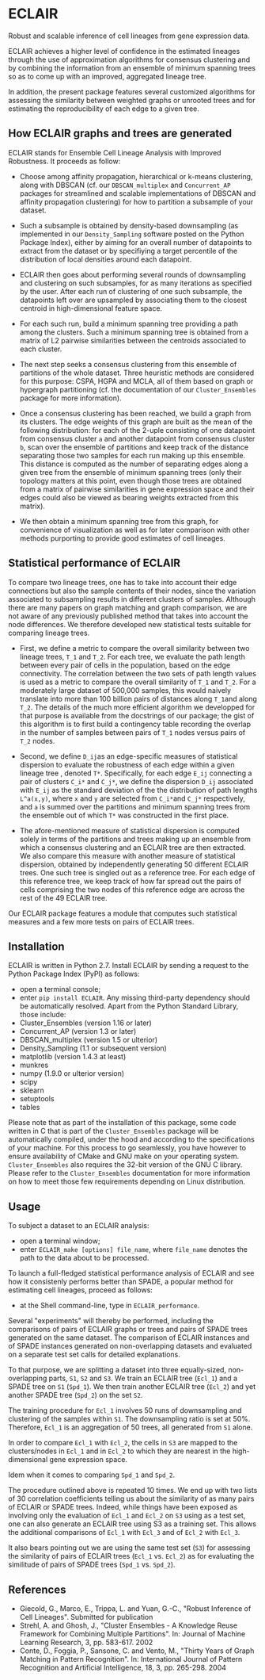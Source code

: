 # ECLAIR
Robust and scalable inference of cell lineages from gene expression data.

ECLAIR achieves a higher level of confidence in the estimated lineages through the use of approximation algorithms for consensus clustering and by combining the information from an ensemble of minimum spanning trees so as to come up with an improved, aggregated lineage tree. 

In addition, the present package features several customized algorithms for assessing the similarity between weighted graphs or unrooted trees and for estimating the reproducibility of each edge to a given tree.

How ECLAIR graphs and trees are generated
-----------------------------------------

ECLAIR stands for Ensemble Cell Lineage Analysis with Improved Robustness. It proceeds as follow:
* Choose among affinity propagation, hierarchical or k-means clustering, along with DBSCAN (cf. our ```DBSCAN_multiplex``` and ```Concurrent_AP``` packages for streamlined and scalable implementations of DBSCAN and affinity propagation clustering) for how to partition a subsample of your dataset.

* Such a subsample is obtained by density-based downsampling (as implemented in our ```Density_Sampling``` software posted on the Python Package Index), either by aiming for an overall number of datapoints to extract from the dataset or by specifiying a target percentile of the distribution of local densities around each datapoint.

* ECLAIR then goes about performing several rounds of downsampling and clustering on such subsamples, for as many iterations as specified by the user. After each run of clustering of one such subsample, the datapoints left over are upsampled by associating them to the closest centroid in high-dimensional feature space.

* For each such run, build a minimum spanning tree providing a path among the clusters. Such a minimum spanning tree is obtained from a matrix of L2 pairwise similarities between the centroids associated to each cluster. 

* The next step seeks a consensus clustering from this ensemble of partitions of the whole dataset. Three heuristic methods are considered for this purpose: CSPA, HGPA and MCLA, all of them based on graph or hypergraph partitioning (cf. the documentation of our ```Cluster_Ensembles``` package for more information).

* Once a consensus clustering has been reached, we build a graph from its clusters. The edge weights of this graph are built as the mean of the following distribution: for each of the 2-uple consisting of one datapoint from consensus cluster ```a``` and another datapoint from consensus cluster ```b```, scan over the ensemble of partitions and keep track of the distance separating those two samples for each run making up this ensemble. This distance is computed as the number of separating edges along a given tree from the ensemble of minimum spanning trees (only their topology matters at this point, even though those trees are obtained from a matrix of pairwise similarities in gene expression space and their edges could also be viewed as bearing weights extracted from this matrix).

* We then obtain a minimum spanning tree from this graph, for convenience of visualization as well as for later comparison with other methods purporting to provide good estimates of cell lineages.

Statistical performance of ECLAIR
---------------------------------

To compare two lineage trees, one has to take into account their edge connections but also the sample contents of their nodes, since the variation associated to subsampling results in different clusters of samples. Although there are many papers on graph matching and graph comparison, we are not aware of any previously published method that takes into account the node differences. We therefore developed new statistical tests suitable for comparing lineage trees. 

* First, we define a metric to compare the overall similarity between two lineage trees, ```T_1``` and ```T_2```. For each tree, we evaluate the path length between every pair of cells in the population, based on the edge connectivity. The correlation between the two sets of path length values is used as a metric to compare the overall similarity of ```T_1``` and ```T_2```. For a moderately large dataset of 500,000 samples, this would naively translate into more than 100 billion pairs of distances along ```T_1```and along ```T_2```. The details of the much more efficient algorithm we developped for that purpose is available from the docstrings of our package; the gist of this algorithm is to first build a contingency table recording the overlap in the number of samples between pairs of ```T_1``` nodes versus pairs of ```T_2``` nodes.

* Second, we define ```D_ij```as an edge-specific measures of statistical dispersion to evaluate the robustness of each edge within a given lineage tree , denoted ```T*```. Specifically, for each edge ```E_ij``` connecting a pair of clusters ```C_i*``` and ```C_j*```, we define the dispersion ```D_ij``` associated with ```E_ij``` as the standard deviation of the the distribution of path lengths ```L^a(x,y)```, where ```x``` and ```y``` are selected from ```C_i*```and ```C_j*```  respectively, and ```a``` is summed over the partitions and minimum spanning trees from the ensemble out of which ```T*``` was constructed in the first place. 

* The afore-mentioned measure of statistical dispersion is computed solely in terms of the partitions and trees making up an ensemble from which a consensus clustering and an ECLAIR tree are then extracted. We also compare this measure with another measure of statistical dispersion, obtained by independently generating 50 different ECLAIR trees. One such tree is singled out as a reference tree. For each edge of this reference tree, we keep track of how far spread out the pairs of cells comprising the two nodes of this reference edge are across the rest of the 49 ECLAIR tree. 

Our ECLAIR package features a module that computes such statistical measures and a few more tests on pairs of ECLAIR trees.

Installation
------------

ECLAIR is written in Python 2.7. Install ECLAIR by sending a request to the Python Package Index (PyPI) as follows:
* open a terminal console;
* enter ```pip install ECLAIR```.
Any missing third-party dependency should be automatically resolved. Apart from the Python Standard Library, those include:
* Cluster_Ensembles (version 1.16 or later)
* Concurrent_AP (version 1.3 or later)
* DBSCAN_multiplex (version 1.5 or ulterior)
* Density_Sampling (1.1 or subsequent version)
* matplotlib (version 1.4.3 at least)
* munkres
* numpy (1.9.0 or ulterior version)
* scipy
* sklearn
* setuptools
* tables

Please note that as part of the installation of this package, some code written in C that is part of the ```Cluster_Ensembles``` package will be automatically compiled, under the hood and according to the specifications of your machine. For this process to go seamlessly, you have however to ensure availability of CMake and GNU make on your operating system. ```Cluster_Ensembles``` also requires the 32-bit version of the GNU C library. Please refer to the ```Cluster_Ensembles``` documentation for more information on how to meet those few requirements depending on Linux distribution.

Usage
-----

To subject a dataset to an ECLAIR analysis:
* open a terminal window;
* enter ```ECLAIR_make [options] file_name```, where ```file_name``` denotes the path to the data about to be processed.

To launch a full-fledged statistical performance analysis of ECLAIR and see how it consistenly performs better than SPADE, a popular method for estimating cell lineages, proceed as follows:
* at the Shell command-line, type in ```ECLAIR_performance```.

Several "experiments" will thereby be performed, including the comparisons of pairs of ECLAIR graphs or trees and pairs of SPADE trees generated on the same dataset. The comparison of ECLAIR instances and of SPADE instances generated on non-overlapping datasets and evaluated on a separate test set calls for detailed explanations. 

To that purpose, we are splitting a dataset into three equally-sized, non-overlapping parts, ```S1```, ```S2``` and ```S3```. We train an ECLAIR tree (```Ecl_1```) and a SPADE tree on ```S1``` (```Spd_1```). We then train another ECLAIR tree (```Ecl_2```) and yet another SPADE tree (```Spd_2```) on the set ```S2```.

The training procedure for ```Ecl_1``` involves 50 runs of downsampling and clustering of the samples within ```S1```. The downsampling ratio is set at 50%. Therefore, ```Ecl_1``` is an aggregation of 50 trees, all generated from ```S1``` alone.

In order to compare ```Ecl_1``` with ```Ecl_2```, the cells in ```S3``` are mapped to the clusters/nodes in ```Ecl_1``` and in ```Ecl_2``` to which they are nearest in the high-dimensional gene expression space.

Idem when it comes to comparing ```Spd_1``` and ```Spd_2```.

The procedure outlined above is repeated 10 times. We end up with two lists of 30 correlation coefficients telling us about the similarity of as many pairs of ECLAIR or SPADE trees. Indeed, while things have been exposed as involving only the evaluation of ```Ecl_1``` and ```Ecl_2``` on ```S3``` using as a test set, one can also generate an ECLAIR tree using S3 as a training set. This allows the additional comparisons of ```Ecl_1``` with ```Ecl_3``` and of ```Ecl_2``` with ```Ecl_3```.

It also bears pointing out we are using the same test set (```S3```) for assessing the similarity of pairs of ECLAIR trees (```Ecl_1``` vs. ```Ecl_2```) as for evaluating the similitude of pairs of SPADE trees (```Spd_1``` vs. ```Spd_2```).

References
----------
* Giecold, G., Marco, E., Trippa, L. and Yuan, G.-C.,
"Robust Inference of Cell Lineages". 
Submitted for publication
* Strehl, A. and Ghosh, J., "Cluster Ensembles - A Knowledge Reuse Framework
for Combining Multiple Partitions".
In: Journal of Machine Learning Research, 3, pp. 583-617. 2002
* Conte, D., Foggia, P., Sansone, C. and Vento, M., "Thirty Years of Graph Matching in Pattern Recognition".
In: International Journal of Pattern Recognition and Artificial Intelligence, 18, 3, pp. 265-298. 2004
